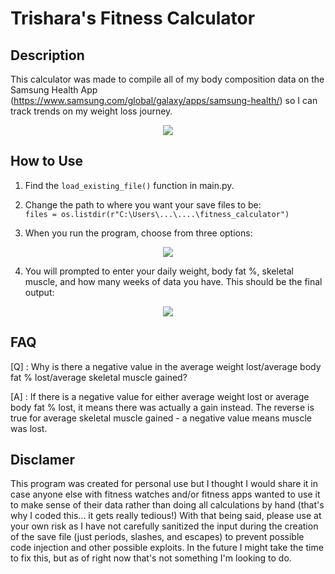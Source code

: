 # Trishara's Fitness Calculator


Description
-----------
This calculator was made to compile all of my body composition data on the Samsung Health App (https://www.samsung.com/global/galaxy/apps/samsung-health/) so I can track trends on my weight loss journey.
<p align="center">
<img src="https://user-images.githubusercontent.com/98492683/151250949-cd872a71-910e-4647-b46f-faf5653c0653.jpg" /></p>


How to Use
----------
1. Find the ```load_existing_file()``` function in main.py.
2. Change the path to where you want your save files to be:  
```files = os.listdir(r"C:\Users\...\....\fitness_calculator")```

3. When you run the program, choose from three options:

<p align="center">
<img src="https://user-images.githubusercontent.com/98492683/151253450-25877de7-b98c-43e1-a7e3-ba5b74817a09.PNG" />
</p>

4. You will prompted to enter your daily weight, body fat %, skeletal muscle, and how many weeks of data you have. This should be the final output:
<p align="center">
<img src="https://user-images.githubusercontent.com/98492683/151282499-62d962d5-d3f7-49d8-ae9f-2ff74e7324f3.PNG" />
</p>


FAQ
----
[Q] : Why is there a negative value in the average weight lost/average body fat % lost/average skeletal muscle gained?

[A] : If there is a negative value for either average weight lost or average body fat % lost, it means there was actually a gain instead. The reverse is true for average skeletal muscle gained - a negative value means muscle was lost.


Disclamer
---------
This program was created for personal use but I thought I would share it in case anyone else with fitness watches and/or fitness apps wanted to use it to make sense of their data rather than doing all calculations by hand (that's why I coded this... it gets really tedious!) With that being said, please use at your own risk as I have not carefully sanitized the input during the creation of the save file (just periods, slashes, and escapes) to prevent possible code injection and other possible exploits. In the future I might take the time to fix this, but as of right now that's not something I'm looking to do.
